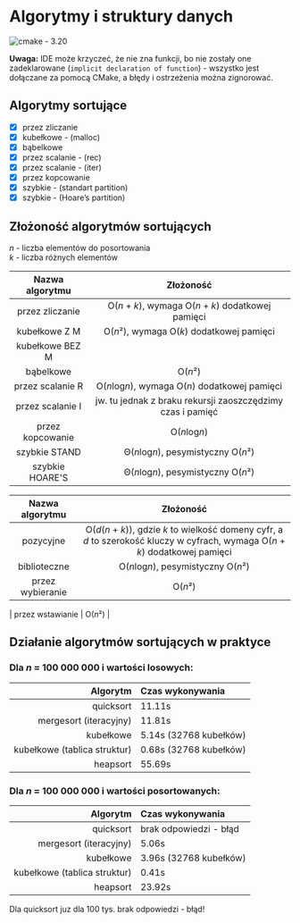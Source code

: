 # Algorytmy i struktury danych

![cmake - 3.20](https://img.shields.io/badge/cmake-3.20-success)

**Uwaga:** IDE może krzyczeć, że nie zna funkcji, bo nie zostały one zadeklarowane
(`implicit declaration of function`) - wszystko jest dołączane za pomocą CMake,
a błędy i ostrzeżenia można zignorować.

## Algorytmy sortujące

- [x] przez zliczanie
- [x] kubełkowe         - (malloc)
- [x] bąbelkowe
- [x] przez scalanie    - (rec)
- [x] przez scalanie    - (iter)
- [x] przez kopcowanie
- [x] szybkie           - (standart partition)
- [x] szybkie           - (Hoare’s partition)

## Złożoność algorytmów sortujących

*n* - liczba elementów do posortowania\
*k* - liczba różnych elementów

| Nazwa algorytmu  |                                                             Złożoność                                                             |
| :--------------: | :-------------------------------------------------------------------------------------------------------------------------------: |
| przez zliczanie  |                                       O(*n* + *k*), wymaga O(*n* + *k*) dodatkowej pamięci                                        |
|  kubełkowe  Z  M |                                             O(*n*²), wymaga O(*k*) dodatkowej pamięci                                             |
|  kubełkowe BEZ M |                                                                                                                                   |
|    bąbelkowe     |                                                              O(*n*²)                                                              |
| przez scalanie R |                                          O(*n*log*n*), wymaga O(*n*) dodatkowej pamięci                                           |
| przez scalanie I |                                  jw. tu jednak z braku rekursji zaoszczędzimy czas i pamięć                                       |
| przez kopcowanie |                                                           O(*n*log*n*)                                                            |
| szybkie  STAND   |                                                Θ(*n*log*n*), pesymistyczny O(*n*²)                                                |
| szybkie HOARE'S  |                                                Θ(*n*log*n*), pesymistyczny O(*n*²)                                                |

| Nazwa algorytmu  |                                                             Złożoność                                                             |
| :--------------: | :-------------------------------------------------------------------------------------------------------------------------------: |
|    pozycyjne     | O(*d*(*n* + *k*)), gdzie *k* to wielkość domeny cyfr, a *d* to szerokość kluczy w cyfrach, wymaga O(*n* + *k*) dodatkowej pamięci |
|   biblioteczne   |                                                O(*n*log*n*), pesymistyczny O(*n*²)                                                |
| przez wybieranie |                                                              O(*n*²)                                                              |


| przez wstawianie |                                                              O(*n*²)                                                              |

## Działanie algorytmów sortujących w praktyce

### Dla *n* = 100 000 000 i wartości losowych:

|                     Algorytm | Czas wykonywania       |
| ---------------------------: | :--------------------- |
|                    quicksort | 11.11s                 |
|       mergesort (iteracyjny) | 11.81s                 |
|                    kubełkowe | 5.14s (32768 kubełków) |
| kubełkowe (tablica struktur) | 0.68s (32768 kubełków) |
|                     heapsort | 55.69s                 |

### Dla *n* = 100 000 000 i wartości posortowanych:

|                     Algorytm | Czas wykonywania       |
| ---------------------------: | :--------------------- |
|                    quicksort | brak odpowiedzi - błąd |
|       mergesort (iteracyjny) | 5.06s                  |
|                    kubełkowe | 3.96s (32768 kubełków) |
| kubełkowe (tablica struktur) | 0.41s                  |
|                     heapsort | 23.92s                 |

Dla quicksort juz dla 100 tys. brak odpowiedzi - błąd!
